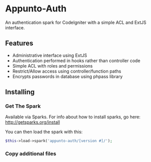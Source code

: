 # Appunto-Auth

An authentication spark for CodeIgniter with a simple ACL and ExtJS interface.

 ## Features
 - Administrative interface using ExtJS
 - Authentication performed in hooks rather than controller code
 - Simple ACL with roles and permissions
 - Restrict/Allow access using controller/function paths
 - Encrypts passwords in database using phpass library

## Installing

### Get The Spark

Available via Sparks.  For info about how to install sparks, go here: http://getsparks.org/install

You can then load the spark with this:

```php
$this->load->spark('appunto-auth/[version #]/');
```

### Copy additional files



